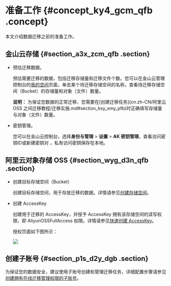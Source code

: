 # 准备工作 {#concept_ky4_gcm_qfb .concept}

本文介绍数据迁移之前的准备工作。

## 金山云存储 {#section_a3x_zcm_qfb .section}

-   预估迁移数据。

    预估需要迁移的数据，包括迁移存储量和迁移文件个数。您可以在金山云管理控制台的[我的空间](https://ks3.console.ksyun.com/console.html)页面，单击某个待迁移存储空间的名称，查看待迁移存储空间（Bucket）的存储量和对象（文件）数量。

    **说明：** 为保证您数据的正常迁移，您需要在[创建迁移任务](cn.zh-CN/阿里云 OSS 之间迁移教程/迁移实施.md#section_ksy_xmy_pfb)时正确填写存储量与对象（文件）数量。

-   密钥管理。

    您可以在金山云控制台，选择**身份与管理** \> **设置** \> **AK 密钥管理**，查看访问密钥ID或新建密钥对 ，私有访问密钥保存在本地。


## 阿里云对象存储 OSS {#section_wyg_d3n_qfb .section}

-   创建目标存储空间（Bucket）

    创建目标存储空间，用于存放迁移的数据。详情请参见[创建存储空间](../cn.zh-CN/快速入门/创建存储空间.md#)。

-   创建 AccessKey

    创建用于迁移的 AccessKey，并授予 AccessKey 拥有该存储空间的读写权限，即 AliyunOSSFullAccess 权限。详情请参见[快速创建 AccessKey](../../../../../cn.zh-CN/通用参考/创建AccessKey.md#section_ow5_3jq_4fb)。

    授权页面如下图所示：

    ![](http://static-aliyun-doc.oss-cn-hangzhou.aliyuncs.com/assets/img/40482/154526981721187_zh-CN.png)


## 创建子账号 {#section_p1s_d2y_dgb .section}

为保证您的数据安全，建议使用子账号创建和管理迁移任务，详细配置步骤请参见[创建拥有在线迁移管理权限的子账号](https://help.aliyun.com/knowledge_detail/74863.html)。

